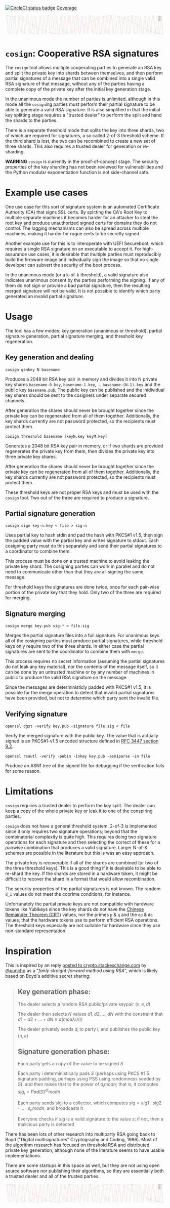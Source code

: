 [![CircleCI status badge](https://circleci.com/gh/osresearch/cosign.svg?style=svg)](https://circleci.com/gh/osresearch/cosign)
[Coverage](https://circleci.com/api/v1/project/osresearch/cosign/latest/artifacts/0/htmlcov/cosign.html)


![Multiple overlapping cosines](logo.png)

# `cosign`: Cooperative RSA signatures

The `cosign` tool allows multiple cooperating parties to generate an RSA
key and split the private key into shards between themselves, and then
perform partial signatures of a message that can be combined into a single
valid RSA signature of that message, without any of the parties having
a complete copy of the private key after the initial key generation stage.

In the unanimous mode the number of parties is unlimited, although in this
mode all the `cosign`ing parties must perform their partial signature
to be able to generate a valid RSA signature.  It is also simplified
in that the initial key splitting stage requires a "trusted dealer"
to perform the split and hand the shards to the parties.

There is a separate threshold mode that splits the key into three shards,
two of which are required for signatures, a so called 2-of-3 threshold scheme.
If the third shard is lost, the two can be recombined to create a new
set of three shards.  This also requires a trusted dealer for generation
or re-sharding.


**WARNING**
`cosign` is currently in the proof-of-concept stage.  The security
properties of the key sharding has not been reviewed for vulnerabilities
and the Python modular exponentiation function is not side-channel safe.

# Example use cases

One use case for this sort of signature system is an automated Certificate
Authority (CA) that signs SSL certs.  By splitting the CA's Root Key to
multiple separate machines it becomes harder for an attacker to steal
the root key and produce unauthorized signed certs for domains they do
not control.  The logging mechanisms can also be spread across multiple
machines, making it harder for rogue certs to be secretly signed.

Another example use for this is to interoperate with UEFI Secureboot,
which requires a single RSA signature on an executable to accept it.
For high-assurance use cases, it is desirable that multiple parties must
reproducibly build the firmware image and individually sign the image
so that no single developer can subvert the security of the boot process.

In the unanimous mode (or a k-of-k threshold), a valid signature also
indicates unanimous consent by the parties performing the signing.
If any of them do not sign or provide a bad partial signature, then the
resulting merged signature will not be valid.  It is not possible to
identify which party generated an invalid partial signature.



# Usage

The tool has a few modes: key generation (unanimous or threshold),
partial signature generation, partial signature merging, and
threshold key regeneration.


## Key generation and dealing

```
cosign genkey N basename
```

Produces a 2048 bit RSA key pair in memory and divides it into N private key
shares `basename-0.key`, `basename-1.key`, ...  `basename-(N-1).key`
and the public key `basename.pub`.  The public key can be published and
the inidividual key shares should be sent to the cosigners under separate
secured channels.

After generation the shares should never be brought together since the
private key can be regenerated from all of them together.
Additionally, the key shards currently are not password protected,
so the recipients must protect them.


```
cosign threshold basename [keyN.key keyM.key]
```

Generates a 2048 bit RSA key pair in memory, or if two shards are
provided regenerates the private key from them, then divides the
private key into three private key shares.

After generation the shares should never be brought together since the
private key can be regenerated from all of them together.
Additionally, the key shards currently are not password protected,
so the recipients must protect them.

These threshold keys are not proper RSA keys and must be used with
the `cosign` tool.  Two out of the three are required to produce
a signature.


## Partial signature generation

```
cosign sign key-n.key < file > sig-n
```

Uses partial key to hash stdin and pad the hash with PKCS#1 v1.5, then
sign the padded value with the partial key and writes signature to stdout.
Each cosigning party must do this separately and send their partial
signatures to a coordinator to combine them.

This process must be done on a trusted machine to avoid leaking
the private key shard.  The cosigning parties can work in parallel
and do not need to communicate other than that they are all signing
the same message.

For threshold keys the signatures are done twice, once for each
pair-wise portion of the private key that they hold.  Only two
of the three are required for merging.


## Signature merging
```
cosign merge key.pub sig-* > file.sig
```

Merges the partial signature files into a full signature.  For
unanimous keys all of the cosigning parties must produce partial
signatures, while threshold keys only require two of the three
shards.  In either case the partial signatures are sent
to the coordinator to combine them with `merge`.

This process requires no secret information (assuming the partial
signatures do not leak any key material), nor the contents of the message
itself, so it can be done by an untrusted machine or by any number of
machines in public to produce the valid RSA signature on the message.

Since the messages are deterministicly padded with PKCS#1 v1.5,
it is possible for the merge operation to detect that invalid
partial signatures have been provided, but not to determine which
party sent the invalid file.


## Verifying signature
```
openssl dgst -verify key.pub -signature file.sig < file
```

Verify the merged signature with the public key.  The value that
is actually signed is an PKCS#1-v1.5 encoded structure defined in
[RFC 3447 section 9.2](https://tools.ietf.org/html/rfc3447#section-9.2).


```
openssl rsautl -verify -pubin -inkey key.pub -asn1parse -in file
```

Produce an ASN1 tree of the signed file for debugging if
the verification fails for some reason.


# Limitations

`cosign` requires a trusted dealer to perform the key split.
The dealer can keep a copy of the whole private key or leak it
to one of the conspiring parties.

`cosign` does not have a general threshold system. 2-of-3 is implemented
since it only requires two signature operations; beyond that the
combinatorial complexity is quite high.  This requires doing two signature
operations for each signature and then selecting the correct of these for
a pairwise combination that produces a valid signature.  Larger N-of-K
schemes are possible in the literature but this is was an easy approach.

The private key is recoverable if all of the shards are combined (or
two of the three threshold keys).  This is a good thing if it is
desirable to be able to re-shard the key.  If the shards are stored in
a hardware token, it might be difficult to recover the shard in a format
that would allow recombination.

The security properties of the partial signatures is not known.
The random `d_i` values do not meet the coprime conditions, for instance.

Unfortunately the partial private keys are not compatible with hardware
tokens like Yubikeys since the key shards do not have the
[Chinese Remainder Theorem (CRT)](https://en.wikipedia.org/wiki/Chinese_remainder_theorem)
values, nor the primes `p` & `q` and the `dp` & `dq` values, that the
hardware tokens use to perform efficient RSA operations.  The threshold
keys especially are not suitable for hardware since they use non-standard
representation.



# Inspiration

This is inspired by an reply [posted to crypto.stackexchange.com](https://crypto.stackexchange.com/questions/67548/secure-multi-party-computation-for-digital-signature) by [@poncho](https://crypto.stackexchange.com/users/452/poncho)
as a "_fairly straight-forward method using RSA_", which is likely based on Boyd's
additive secret sharing:

> ## Key generation phase:
>
> The dealer selects a random RSA public/private keypair $(n,e,d)$
> 
> The dealer then selects $N$ values $d1,d2,…,dN$ with the constraint that $d1+d2+…+dN≡d(modλ(n))$
> 
> The dealer privately sends $d_i$ to party $i$, and publishes the public key $(n,e)$
>
> ## Signature generation phase:
>
> Each party gets a copy of the value to be signed $S$
> 
> Each party $i$ deterministically pads $S$ (perhaps using PKCS #1.5 signature padding,
> perhaps using PSS using randomness seeded by $S$), and then raises that to the power of $d_i mod n$;
> that is, it computes $sig_i=Pad(S)^{di} mod n$
> 
> Each party sends sigi to a collector, which computes $sig=sig1⋅sig2⋅…⋅s_n mod n$, and broadcasts it
> 
> Everyone checks if $sig$ is a valid signature to the value $s$; if not, then a malicious party is detected

There has been lots of other research into multiparty RSA going back to
Boyd ("Digital multisignatures" Cryptography and Coding, 1986).  Most of
the algorithm research has focused on threshold RSA and distributed
private key generation, although none of the literature seems to have
usable implementations.

There are some startups in this space as well, but they are not
using open source software nor publishing their algorithms, so they
are essentially both a trusted dealer and all of the trusted parties.

![Multiple overlapping cosines](logo.png)

